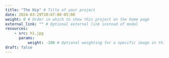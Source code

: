 ```yaml
---
title: "The Hip" # Title of your project
date: 2024-03-29T10:07:00-05:00
weight: 0 # Order in which to show this project on the home page
external_link: "" # Optional external link instead of modal
resources:
    - src: h1.jpg
      params:
          weight: -100 # Optional weighting for a specific image in this project folder
draft: false
---
```


